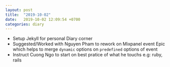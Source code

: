 ```yaml
---
layout: post
title:  "2019-10-02"
date:   2019-10-02 12:09:54 +0700
categories: diary
---
```

- Setup Jekyll for personal Diary corner
- Suggested/Worked with Nguyen Pham to rework on Mixpanel event Epic which helps to merge `dynamic` options on `predefined` options of event
- Instruct Cuong Ngo to start on best pratice of what he touchs e.g: ruby, rails
